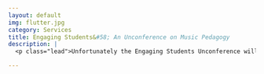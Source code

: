```yaml
---
layout: default
img: flutter.jpg
category: Services
title: Engaging Students&#58; An Unconference on Music Pedagogy
description: |
  <p class="lead">Unfortunately the Engaging Students Unconference will be having a hiatus for the 2017 summer, we hope to host an unconference once again in 2018. In the mean time, if you want to go to a summer theory pedagogy conference, we recommend that you check out the [Pedagogy into Practice conference](https://music.appstate.edu/about/music-theory-pedagogy-online/conference) </a></p>

---
```

